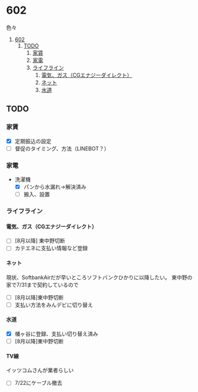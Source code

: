 # 602
色々

1. [602](#602)
   1. [TODO](#todo)
      1. [家賃](#家賃)
      2. [家電](#家電)
      3. [ライフライン](#ライフライン)
         1. [電気、ガス（CGエナジーダイレクト）](#電気ガスcgエナジーダイレクト)
         2. [ネット](#ネット)
         3. [水道](#水道)


## TODO

### 家賃

- [x] 定期振込の設定
- [ ] 督促のタイミング、方法（LINEBOT？）

### 家電

- 洗濯機
  - [x] パンから水漏れ→解決済み
  - [ ] 搬入、設置

### ライフライン

#### 電気、ガス（CGエナジーダイレクト）
  - [ ] [8月以降] 東中野切断 
  - [ ] カテエネに支払い情報など登録
 
#### ネット

現状、SoftbankAirだが早いところソフトバンクひかりに以降したい。
東中野の家で7/31まで契約しているので
- [ ] [8月以降]東中野切断
- [ ] 支払い方法をみんデビに切り替え

#### 水道
- [x] 幡ヶ谷に登録、支払い切り替え済み
- [ ] [8月以降]東中野切断

#### TV線
イッツコムさんが業者らしい
- [ ] 7/22にケーブル撤去
